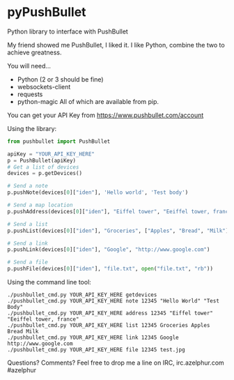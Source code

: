 pyPushBullet
============

Python library to interface with PushBullet

My friend showed me PushBullet, I liked it. I like Python, combine the two to achieve greatness.

You will need...
- Python (2 or 3 should be fine)
- websockets-client
- requests
- python-magic
All of which are available from pip.

You can get your API Key from https://www.pushbullet.com/account

Using the library:

```python
from pushbullet import PushBullet

apiKey = "YOUR_API_KEY_HERE"
p = PushBullet(apiKey)
# Get a list of devices
devices = p.getDevices()

# Send a note
p.pushNote(devices[0]["iden"], 'Hello world', 'Test body')

# Send a map location
p.pushAddress(devices[0]["iden"], "Eiffel tower", "Eeiffel tower, france")

# Send a list
p.pushList(devices[0]["iden"], "Groceries", ["Apples", "Bread", "Milk"])

# Send a link
p.pushLink(devices[0]["iden"], "Google", "http://www.google.com")

# Send a file
p.pushFile(devices[0]["iden"], "file.txt", open("file.txt", "rb"))
```

Using the command line tool:
```
./pushbullet_cmd.py YOUR_API_KEY_HERE getdevices
./pushbullet_cmd.py YOUR_API_KEY_HERE note 12345 "Hello World" "Test Body"
./pushbullet_cmd.py YOUR_API_KEY_HERE address 12345 "Eiffel tower" "Eeiffel tower, france"
./pushbullet_cmd.py YOUR_API_KEY_HERE list 12345 Groceries Apples Bread Milk
./pushbullet_cmd.py YOUR_API_KEY_HERE link 12345 Google http://www.google.com
./pushbullet_cmd.py YOUR_API_KEY_HERE file 12345 test.jpg

```

Questions? Comments?
Feel free to drop me a line on IRC, irc.azelphur.com #azelphur
